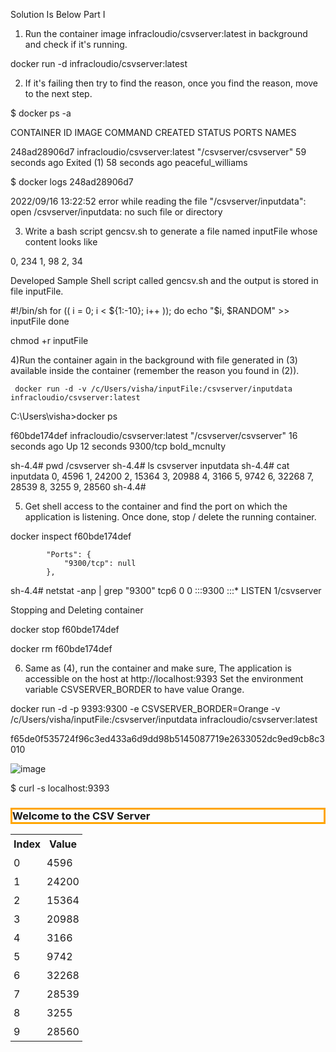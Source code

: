 Solution Is Below
Part I

1) Run the container image infracloudio/csvserver:latest in background and check if it's running.

docker run -d infracloudio/csvserver:latest

2) If it's failing then try to find the reason, once you find the reason, move to the next step.

$ docker ps -a

CONTAINER ID   IMAGE                           COMMAND                  CREATED          STATUS                      PORTS     NAMES

248ad28906d7   infracloudio/csvserver:latest   "/csvserver/csvserver"   59 seconds ago   Exited (1) 58 seconds ago             peaceful_williams

$ docker logs 248ad28906d7

2022/09/16 13:22:52 error while reading the file "/csvserver/inputdata": open /csvserver/inputdata: no such file or directory


3) Write a bash script gencsv.sh to generate a file named inputFile whose content looks like

0, 234
1, 98
2, 34

Developed Sample Shell script called gencsv.sh and the output is stored in file inputFile.

#!/bin/sh
for (( i = 0; i < ${1:-10}; i++ ));
do
  echo "$i, $RANDOM" >> inputFile
done

chmod +r inputFile

4)Run the container again in the background with file generated in (3) available inside the container (remember the reason you found in (2)).

     docker run -d -v /c/Users/visha/inputFile:/csvserver/inputdata infracloudio/csvserver:latest

C:\Users\visha>docker ps

f60bde174def   infracloudio/csvserver:latest   "/csvserver/csvserver"   16 seconds ago   Up 12 seconds   9300/tcp   bold_mcnulty


sh-4.4# pwd
/csvserver
sh-4.4# ls
csvserver  inputdata
sh-4.4# cat inputdata
0, 4596
1, 24200
2, 15364
3, 20988
4, 3166
5, 9742
6, 32268
7, 28539
8, 3255
9, 28560
sh-4.4#

5) Get shell access to the container and find the port on which the application is listening. Once done, stop / delete the running container.

 docker inspect f60bde174def

            "Ports": {
                "9300/tcp": null
            },


sh-4.4# netstat -anp | grep "9300"
tcp6       0      0 :::9300                 :::*                    LISTEN      1/csvserver

Stopping and Deleting container

 docker stop f60bde174def
 
 docker rm f60bde174def


6) Same as (4), run the container and make sure,
The application is accessible on the host at http://localhost:9393
Set the environment variable CSVSERVER_BORDER to have value Orange.

docker run -d -p 9393:9300 -e CSVSERVER_BORDER=Orange -v /c/Users/visha/inputFile:/csvserver/inputdata infracloudio/csvserver:latest

f65de0f535724f96c3ed433a6d9dd98b5145087719e2633052dc9ed9cb8c3010

![image](https://user-images.githubusercontent.com/58246130/190657656-14ce4633-2092-43a0-8468-95168faff6f0.png)

$ curl -s localhost:9393
<!DOCTYPE html>
<html>
<head>
  <title>CSV Server</title>
  <style>
  th, td {
    padding: 5px;
  }
  </style>
</head>
<body>
<!-- Y3N2c2VydmVyIGdlbmVyYXRlZCBhdDogMTY2MzMzNjk4Mg== -->
<h3 style="border:3px solid Orange">Welcome to the CSV Server</h3><table><tr><th>Index</th><th>Value</th></tr><tr><td>0</td><td> 4596</td></tr><tr><td>1</td><td> 24200</td></tr><tr><td>2</td><td> 15364</td></tr><tr><td>3</td><td> 20988</td></tr><tr><td>4</td><td> 3166</td></tr><tr><td>5</td><td> 9742</td></tr><tr><td>6</td><td> 32268</td></tr><tr><td>7</td><td> 28539</td></tr><tr><td>8</td><td> 3255</td></tr><tr><td>9</td><td> 28560</td></tr></table></body></html>


